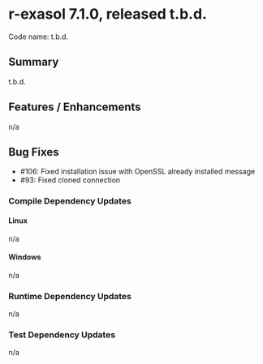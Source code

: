 # r-exasol 7.1.0, released t.b.d.

Code name: t.b.d.

## Summary 

t.b.d.

## Features / Enhancements
n/a

## Bug Fixes
- #106: Fixed installation issue with OpenSSL already installed message
- #93: Fixed cloned connection

### Compile Dependency Updates

#### Linux
n/a

#### Windows
n/a

### Runtime Dependency Updates
n/a

### Test Dependency Updates
n/a
